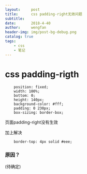 ```yaml
---
layout:     post
title:      css padding-right无效问题
subtitle:   
date:       2018-4-40
author:     wengfan
header-img: img/post-bg-debug.png
catalog: true
tags:
    - css
    - 笔记
---
```


# css padding-rigth
```
    position: fixed;
    width: 100%;
    bottom: 0;
    height: 140px;
    background-color: #fff;
    padding: 0 230px;
    box-sizing: border-box;
```
页面padding-right没有生效

加上解决
```
    border-top: 4px solid #eee;
```

### 原因？
(待确定)